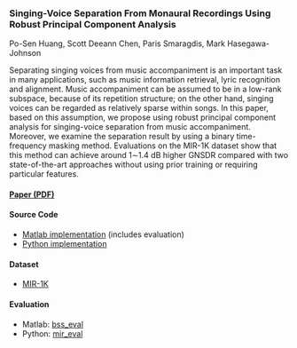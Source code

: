 ### Singing-Voice Separation From Monaural Recordings Using Robust Principal Component Analysis
Po-Sen Huang, Scott Deeann Chen, Paris Smaragdis, Mark Hasegawa-Johnson

Separating singing voices from music accompaniment is an important task in many applications, such as music information retrieval, lyric recognition and alignment. Music accompaniment can be assumed to be in a low-rank subspace, because of its repetition structure; on the other hand, singing voices can be regarded as relatively sparse within songs. In this paper, based on this assumption, we propose using robust principal component analysis for singing-voice separation from music accompaniment. Moreover, we examine the separation result by using a binary time-frequency masking method. Evaluations on the MIR-1K dataset show that this method can achieve around 1∼1.4 dB higher GNSDR compared with two state-of-the-art approaches without using prior training or requiring particular features.

#### [Paper (PDF)](https://posenhuang.github.io/papers/RPCA_Separation_ICASSP2012.pdf)

#### Source Code

* [Matlab implementation](https://github.com/posenhuang/singingvoiceseparationrpca) (includes evaluation)
* [Python implementation](https://github.com/IoSR-Surrey/untwist)

#### Dataset

* [MIR-1K](https://sites.google.com/site/unvoicedsoundseparation/mir-1k)

#### Evaluation

* Matlab: [bss_eval](http://bass-db.gforge.inria.fr/bss_eval/)
* Python: [mir_eval](https://github.com/craffel/mir_eval)
